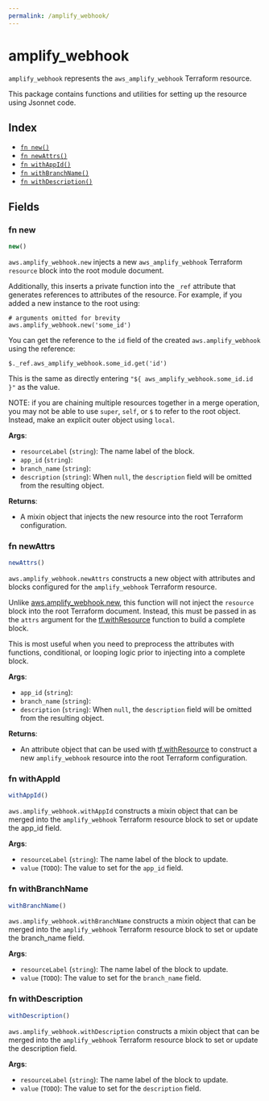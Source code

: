 ```yaml
---
permalink: /amplify_webhook/
---
```


# amplify_webhook

`amplify_webhook` represents the `aws_amplify_webhook` Terraform resource.



This package contains functions and utilities for setting up the resource using Jsonnet code.


## Index

* [`fn new()`](#fn-new)
* [`fn newAttrs()`](#fn-newattrs)
* [`fn withAppId()`](#fn-withappid)
* [`fn withBranchName()`](#fn-withbranchname)
* [`fn withDescription()`](#fn-withdescription)

## Fields

### fn new

```ts
new()
```


`aws.amplify_webhook.new` injects a new `aws_amplify_webhook` Terraform `resource`
block into the root module document.

Additionally, this inserts a private function into the `_ref` attribute that generates references to attributes of the
resource. For example, if you added a new instance to the root using:

    # arguments omitted for brevity
    aws.amplify_webhook.new('some_id')

You can get the reference to the `id` field of the created `aws.amplify_webhook` using the reference:

    $._ref.aws_amplify_webhook.some_id.get('id')

This is the same as directly entering `"${ aws_amplify_webhook.some_id.id }"` as the value.

NOTE: if you are chaining multiple resources together in a merge operation, you may not be able to use `super`, `self`,
or `$` to refer to the root object. Instead, make an explicit outer object using `local`.

**Args**:
  - `resourceLabel` (`string`): The name label of the block.
  - `app_id` (`string`): 
  - `branch_name` (`string`): 
  - `description` (`string`):  When `null`, the `description` field will be omitted from the resulting object.

**Returns**:
- A mixin object that injects the new resource into the root Terraform configuration.


### fn newAttrs

```ts
newAttrs()
```


`aws.amplify_webhook.newAttrs` constructs a new object with attributes and blocks configured for the `amplify_webhook`
Terraform resource.

Unlike [aws.amplify_webhook.new](#fn-amplifywebhooknew), this function will not inject the `resource`
block into the root Terraform document. Instead, this must be passed in as the `attrs` argument for the
[tf.withResource](https://github.com/tf-libsonnet/core/tree/main/docs#fn-withresource) function to build a complete block.

This is most useful when you need to preprocess the attributes with functions, conditional, or looping logic prior to
injecting into a complete block.

**Args**:
  - `app_id` (`string`): 
  - `branch_name` (`string`): 
  - `description` (`string`):  When `null`, the `description` field will be omitted from the resulting object.

**Returns**:
  - An attribute object that can be used with [tf.withResource](https://github.com/tf-libsonnet/core/tree/main/docs#fn-withresource) to construct a new `amplify_webhook` resource into the root Terraform configuration.


### fn withAppId

```ts
withAppId()
```

`aws.amplify_webhook.withAppId` constructs a mixin object that can be merged into the `amplify_webhook`
Terraform resource block to set or update the app_id field.



**Args**:
  - `resourceLabel` (`string`): The name label of the block to update.
  - `value` (`TODO`): The value to set for the `app_id` field.


### fn withBranchName

```ts
withBranchName()
```

`aws.amplify_webhook.withBranchName` constructs a mixin object that can be merged into the `amplify_webhook`
Terraform resource block to set or update the branch_name field.



**Args**:
  - `resourceLabel` (`string`): The name label of the block to update.
  - `value` (`TODO`): The value to set for the `branch_name` field.


### fn withDescription

```ts
withDescription()
```

`aws.amplify_webhook.withDescription` constructs a mixin object that can be merged into the `amplify_webhook`
Terraform resource block to set or update the description field.



**Args**:
  - `resourceLabel` (`string`): The name label of the block to update.
  - `value` (`TODO`): The value to set for the `description` field.
